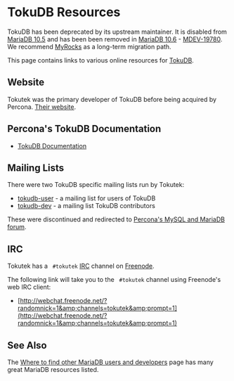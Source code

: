 # TokuDB Resources

TokuDB has been deprecated by its upstream maintainer. It is disabled from [MariaDB 10.5](/kb/en/what-is-mariadb-105/) and has been been removed in [MariaDB 10.6](/kb/en/what-is-mariadb-106/) - [MDEV-19780](https://jira.mariadb.org/browse/MDEV-19780). We recommend [MyRocks](/columns-storage-engines-and-plugins/storage-engines/myrocks) as a long-term migration path.

This page contains links to various online resources for [TokuDB](/columns-storage-engines-and-plugins/storage-engines/tokudb).

## Website

Tokutek was the primary developer of TokuDB before being acquired by Percona. [Their website](https://www.percona.com/software/mysql-database/percona-tokudb).

## Percona's TokuDB Documentation

- [TokuDB Documentation](https://www.percona.com/doc/percona-tokudb/index.html)

## Mailing Lists

There were two TokuDB specific mailing lists run by Tokutek:

- [tokudb-user](https://groups.google.com/forum/#!forum/tokudb-user) - a mailing list for users of TokuDB
- [tokudb-dev](https://groups.google.com/forum/#!forum/tokudb-dev) - a mailing list TokuDB contributors

These were discontinued and redirected to [Percona's MySQL and MariaDB forum](https://forums.percona.com/categories/mysql-mariadb).

## IRC

Tokutek has a ` #tokutek` [IRC](/kb/en/irc/) channel on [Freenode](http://freenode.net).

The following link will take you to the ` #tokutek` channel using Freenode's web IRC client:

- [http://webchat.freenode.net/?randomnick=1&amp;channels=tokutek&amp;prompt=1](http://webchat.freenode.net/?randomnick=1&amp;channels=tokutek&amp;prompt=1)

## See Also

The [Where to find other MariaDB users and developers](/kb/en/where-to-find-other-mariadb-users-and-developers/) page has many great MariaDB resources listed.